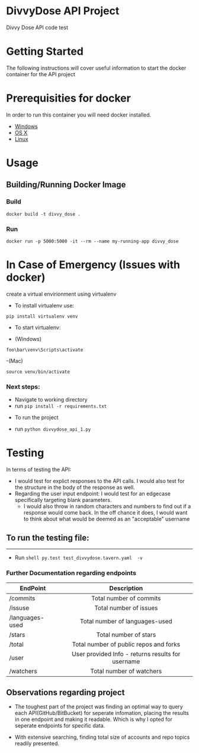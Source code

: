 # DivvyDose API Project 

Divvy Dose API code test

# Getting Started

The following instructions will cover useful information to start the docker container for the API project

# Prerequisities for docker 

In order to run this container you will need docker installed.

* [Windows](https://docs.docker.com/windows/started)
* [OS X](https://docs.docker.com/mac/started/)
* [Linux](https://docs.docker.com/linux/started/)

# Usage

## Building/Running Docker Image

### Build

```shell
docker build -t divvy_dose .
```

### Run
```shell
docker run -p 5000:5000 -it --rm --name my-running-app divvy_dose
```

# In Case of Emergency (Issues with docker)
create a virtual envirionment using virtualenv

* To install virtualenv use:
```shell
pip install virtualenv venv
```

* To start virtualenv:
- (Windows)
```shell
foo\bar\venv\Scripts\activate
```
-(Mac)
```shell
source venv/bin/activate
```

### Next steps:
- Navigate to working directory
- run ```pip install -r requirements.txt```
* To run the project
- run ```python divvydose_api_1.py```

# Testing
In terms of testing the API:
* I would test for explict responses to the API calls. I would also test for the structure in the body of the response as well.
* Regarding the user input endpoint: I would test for an edgecase specifically targeting blank parameters.
    - I would also throw in random characters and numbers to find out if a response would come back. In the off chance it does, I would want to think about what would be deemed as an "acceptable" username

## To run the testing file:
---
- Run ```shell
py.test test_divvydose.tavern.yaml  -v```
### Further Documentation regarding endpoints

| EndPoint        | Description | 
| ------------- |:-------------:| 
| /commits      | Total number of commits |
| /issuse       | Total number of issues  |
| /languages-used| Total number of languages-used     |
| /stars        | Total number of stars   | 
| /total        | Total number of public repos and forks     |
| /user         | User provided Info - returns results for username      | 
| /watchers     | Total number of watchers|


## Observations regarding project

* The toughest part of the project was finding an optimal way to query each API(GitHub/BitBucket) for seperate infomation, placing the results in one endpoint and making it readable. Which is why I opted for seperate endpoints for specific data.

* With extensive searching, finding total size of accounts and repo topics readily presented.